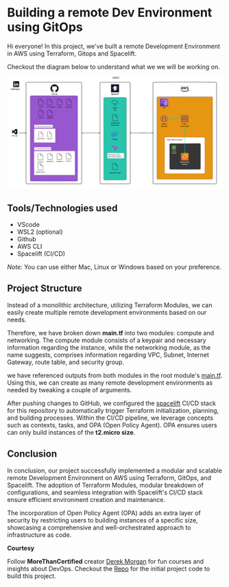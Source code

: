 # Building a remote Dev Environment using GitOps

Hi everyone! In this project, we've built a remote Development Environment in AWS using Terraform, Gitops and Spacelift. 

Checkout the diagram below to understand what we we will be working on.

![Alt text](image.png)


## Tools/Technologies used

- VScode
- WSL2 (optional)
- Github
- AWS CLI
- Spacelift (CI/CD)

*Note:* You can use either Mac, Linux or Windows based on your preference.

## Project Structure

Instead of a monolithic architecture, utilizing Terraform Modules, we can easily create multiple remote development environments based on our needs.

Therefore, we have broken down **main.tf** into two modules: compute and networking. The compute module consists of a keypair and necessary information regarding the instance, while the networking module, as the name suggests, comprises information regarding VPC, Subnet, Internet Gateway, route table, and security group.

we have referenced outputs from both modules in the root module's [main.tf](/terraform-spacelift/main.tf). Using this, we can create as many remote development environments as needed by tweaking a couple of arguments.


After pushing changes to GitHub, we configured the [spacelift](https://spacelift.io/) CI/CD stack for this repository to automatically trigger Terraform initialization, planning, and building processes. Within the CI/CD pipeline, we leverage concepts such as contexts, tasks, and OPA (Open Policy Agent). OPA ensures users can only build instances of the **t2.micro size**.

## Conclusion


In conclusion, our project successfully implemented a modular and scalable remote Development Environment on AWS using Terraform, GitOps, and Spacelift. The adoption of Terraform Modules, modular breakdown of configurations, and seamless integration with Spacelift's CI/CD stack ensure efficient environment creation and maintenance. 

The incorporation of Open Policy Agent (OPA) adds an extra layer of security by restricting users to building instances of a specific size, showcasing a comprehensive and well-orchestrated approach to infrastructure as code.

**Courtesy**

Follow **MoreThanCertified** creator [Derek Morgan](https://www.linkedin.com/in/derekm1215/) for fun courses and insights about DevOps. Checkout the [Repo](https://github.com/morethancertified/tf-spacelift-initial) for the initial project code to build this project.

